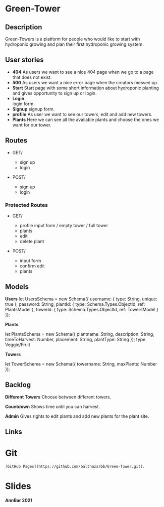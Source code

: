 # Green-Tower #


## Description ##

Green-Towers is a platform for people who would like to start with hydroponic growing and plan their first hydroponic growing system.


## User stories ##

* **404**
    As users we want to see a nice 404 page when we go to a page that does not exist.
* **500**
    As users we want a nice error page when the creators messed up.
* **Start**
    Start page with some short information about hydroponic planting and gives opportunity to sign up or login.
* **Login**    
    login form.
* **Signup**
    signup form.
* **profile**
    As user we want to see our towers, edit and add new towers.
* **Plants** 
    Here we can see all the available plants and choose the ones we want for our tower.

## Routes ##

* GET/
    * sign up
    * login

* POST/
    * sign up
    * login

### Protected Routes ###
* GET/ 
    * profile input form / empty tower / full tower  
    * plants
    * edit
    * delete plant

* POST/
    * input form
    * confirm edit
    * plants
    


## Models ##

**Users** 
let UsersSchema = new Schema({
    username: {
        type: String,
        unique: true
    },
    password: String,
    plantId: {
        type: Schema.Types.ObjectId,
        ref: PlantsModel
    },
    towerId: {
        type: Schema.Types.ObjectId,
        ref: TowersModel
    }
});

**Plants** 

let PlantsSchema = new Schema({
    plantname: String,
    description: String,
    timeToHarvest: Number,
    placement: String,
    plantType: String
}); type: Veggie/Fruit

**Towers** 

let TowerSchema = new Schema({
    towername: String,
    maxPlants: Number
});

## Backlog ##

**Different Towers** 
    Choose between different towers.

**Countdown** 
    Shows time until you can harvest.

**Admin** 
    Gives rights to edit plants and add new plants for the plant site.


## Links ##

# Git #

    [GitHub Pages](https://github.com/balthazarbb/Green-Tower.git).

# Slides #



#### AnnBar 2021 ####